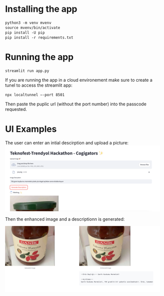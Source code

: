 # Installing the app
```
python3 -m venv mvenv
source mvenv/bin/activate
pip install -U pip
pip install -r requirements.txt
```

# Running the app
```
streamlit run app.py
```

If you are running the app in a cloud environement make sure to create a tunel to access the streamlit app:
```
npx localtunnel —-port 8501
```

Then paste the puplic url (without the port number) into the passcode requested.


# UI Examples

The user can enter an intial descirption and upload a picture:
![input area](assets/input.png)

Then the enhanced image and a descriptionn is generated:

![output area](assets/output.png)